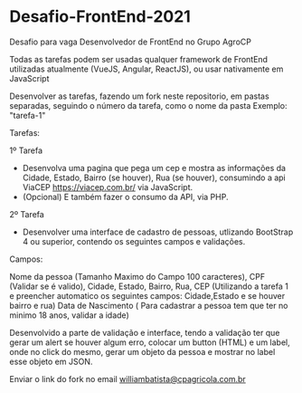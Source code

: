 # Desafio-FrontEnd-2021
Desafio para vaga Desenvolvedor de FrontEnd no Grupo AgroCP

Todas as tarefas podem ser usadas qualquer framework de FrontEnd utilizadas atualmente (VueJS, Angular, ReactJS), ou usar nativamente em JavaScript

Desenvolver as tarefas, fazendo um fork neste repositorio, em pastas separadas, seguindo o número da tarefa, como o nome da pasta Exemplo: "tarefa-1"

Tarefas: 

1º Tarefa
- Desenvolva uma pagina que pega um cep e mostra as informações da Cidade, Estado, Bairro (se houver), Rua (se houver), consumindo a api ViaCEP https://viacep.com.br/ via JavaScript. 
- (Opcional) E também fazer o consumo da API, via PHP.

2º Tarefa

- Desenvolver uma interface de cadastro de pessoas, utlizando BootStrap 4 ou superior, contendo os seguintes campos e validações.

Campos:

Nome da pessoa (Tamanho Maximo do Campo 100 caracteres),
CPF (Validar se é valido),
Cidade,
Estado,
Bairro,
Rua,
CEP (Utilizando a tarefa 1 e preencher automatico os seguintes campos: Cidade,Estado e se houver bairro e rua)
Data de Nascimento ( Para cadastrar a pessoa tem que ter no minimo 18 anos, validar a idade)

Desenvolvido a parte de validação e interface, tendo a validação ter que gerar um alert se houver algum erro, colocar um button (HTML) e um label, onde no click do mesmo, gerar um objeto da pessoa e mostrar no label esse objeto em JSON.

Enviar o link do fork no email williambatista@cpagricola.com.br





